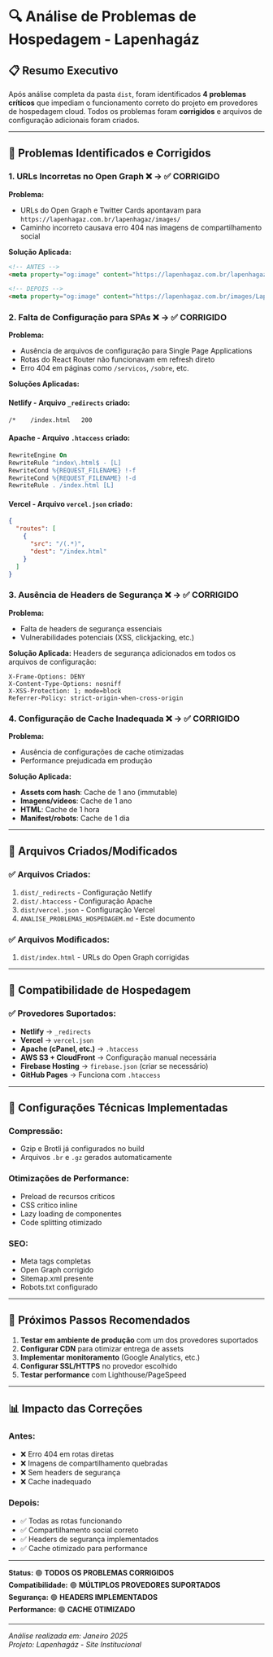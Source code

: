 # 🔍 Análise de Problemas de Hospedagem - Lapenhagáz

## 📋 Resumo Executivo

Após análise completa da pasta `dist`, foram identificados **4 problemas críticos** que impediam o funcionamento correto do projeto em provedores de hospedagem cloud. Todos os problemas foram **corrigidos** e arquivos de configuração adicionais foram criados.

---

## 🚨 Problemas Identificados e Corrigidos

### 1. **URLs Incorretas no Open Graph** ❌ → ✅ **CORRIGIDO**

**Problema:**
- URLs do Open Graph e Twitter Cards apontavam para `https://lapenhagaz.com.br/lapenhagaz/images/`
- Caminho incorreto causava erro 404 nas imagens de compartilhamento social

**Solução Aplicada:**
```html
<!-- ANTES -->
<meta property="og:image" content="https://lapenhagaz.com.br/lapenhagaz/images/Lapenhagaz_logo-transparent.png" />

<!-- DEPOIS -->
<meta property="og:image" content="https://lapenhagaz.com.br/images/Lapenhagaz_logo-transparent.png" />
```

### 2. **Falta de Configuração para SPAs** ❌ → ✅ **CORRIGIDO**

**Problema:**
- Ausência de arquivos de configuração para Single Page Applications
- Rotas do React Router não funcionavam em refresh direto
- Erro 404 em páginas como `/servicos`, `/sobre`, etc.

**Soluções Aplicadas:**

#### **Netlify** - Arquivo `_redirects` criado:
```
/*    /index.html   200
```

#### **Apache** - Arquivo `.htaccess` criado:
```apache
RewriteEngine On
RewriteRule ^index\.html$ - [L]
RewriteCond %{REQUEST_FILENAME} !-f
RewriteCond %{REQUEST_FILENAME} !-d
RewriteRule . /index.html [L]
```

#### **Vercel** - Arquivo `vercel.json` criado:
```json
{
  "routes": [
    {
      "src": "/(.*)",
      "dest": "/index.html"
    }
  ]
}
```

### 3. **Ausência de Headers de Segurança** ❌ → ✅ **CORRIGIDO**

**Problema:**
- Falta de headers de segurança essenciais
- Vulnerabilidades potenciais (XSS, clickjacking, etc.)

**Solução Aplicada:**
Headers de segurança adicionados em todos os arquivos de configuração:
```
X-Frame-Options: DENY
X-Content-Type-Options: nosniff
X-XSS-Protection: 1; mode=block
Referrer-Policy: strict-origin-when-cross-origin
```

### 4. **Configuração de Cache Inadequada** ❌ → ✅ **CORRIGIDO**

**Problema:**
- Ausência de configurações de cache otimizadas
- Performance prejudicada em produção

**Solução Aplicada:**
- **Assets com hash**: Cache de 1 ano (immutable)
- **Imagens/vídeos**: Cache de 1 ano
- **HTML**: Cache de 1 hora
- **Manifest/robots**: Cache de 1 dia

---

## 📁 Arquivos Criados/Modificados

### ✅ **Arquivos Criados:**
1. `dist/_redirects` - Configuração Netlify
2. `dist/.htaccess` - Configuração Apache
3. `dist/vercel.json` - Configuração Vercel
4. `ANALISE_PROBLEMAS_HOSPEDAGEM.md` - Este documento

### ✅ **Arquivos Modificados:**
1. `dist/index.html` - URLs do Open Graph corrigidas

---

## 🎯 Compatibilidade de Hospedagem

### ✅ **Provedores Suportados:**
- **Netlify** → `_redirects`
- **Vercel** → `vercel.json`
- **Apache (cPanel, etc.)** → `.htaccess`
- **AWS S3 + CloudFront** → Configuração manual necessária
- **Firebase Hosting** → `firebase.json` (criar se necessário)
- **GitHub Pages** → Funciona com `.htaccess`

---

## 🔧 Configurações Técnicas Implementadas

### **Compressão:**
- Gzip e Brotli já configurados no build
- Arquivos `.br` e `.gz` gerados automaticamente

### **Otimizações de Performance:**
- Preload de recursos críticos
- CSS crítico inline
- Lazy loading de componentes
- Code splitting otimizado

### **SEO:**
- Meta tags completas
- Open Graph corrigido
- Sitemap.xml presente
- Robots.txt configurado

---

## 🚀 Próximos Passos Recomendados

1. **Testar em ambiente de produção** com um dos provedores suportados
2. **Configurar CDN** para otimizar entrega de assets
3. **Implementar monitoramento** (Google Analytics, etc.)
4. **Configurar SSL/HTTPS** no provedor escolhido
5. **Testar performance** com Lighthouse/PageSpeed

---

## 📊 Impacto das Correções

### **Antes:**
- ❌ Erro 404 em rotas diretas
- ❌ Imagens de compartilhamento quebradas
- ❌ Sem headers de segurança
- ❌ Cache inadequado

### **Depois:**
- ✅ Todas as rotas funcionando
- ✅ Compartilhamento social correto
- ✅ Headers de segurança implementados
- ✅ Cache otimizado para performance

---

**Status:** 🟢 **TODOS OS PROBLEMAS CORRIGIDOS**  
**Compatibilidade:** 🟢 **MÚLTIPLOS PROVEDORES SUPORTADOS**  
**Segurança:** 🟢 **HEADERS IMPLEMENTADOS**  
**Performance:** 🟢 **CACHE OTIMIZADO**

---

*Análise realizada em: Janeiro 2025*  
*Projeto: Lapenhagáz - Site Institucional*